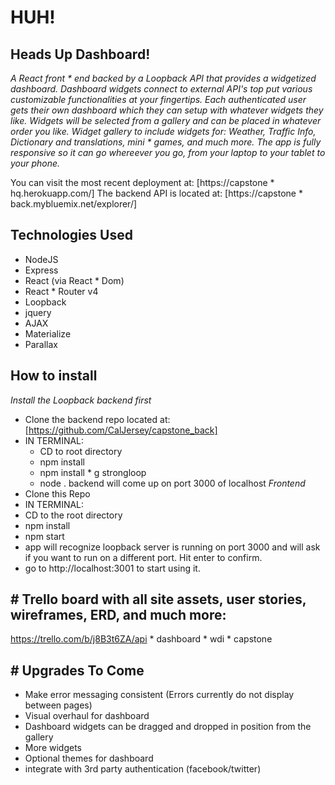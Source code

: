 # HUH!
## Heads Up Dashboard!

*A React front * end backed by a Loopback API that provides a widgetized dashboard. Dashboard widgets connect to external API's top put various customizable functionalities at your fingertips. Each authenticated user gets their own dashboard which they can setup with whatever widgets they like. Widgets will be selected from a gallery and can be placed in whatever order you like. Widget gallery to include widgets for: Weather, Traffic Info, Dictionary and translations, mini * games, and much more. The app is fully responsive so it can go whereever you go, from your laptop to your tablet to your phone.*

You can visit the most recent deployment at: [https://capstone * hq.herokuapp.com/]
The backend API is located at: [https://capstone * back.mybluemix.net/explorer/]

## Technologies Used
 * NodeJS
 * Express
 * React (via React * Dom)
 * React * Router v4
 * Loopback
 * jquery
 * AJAX
 * Materialize
 * Parallax

## How to install
*Install the Loopback backend first*
 * Clone the backend repo located at: [https://github.com/CalJersey/capstone_back]
 * IN TERMINAL:
     * CD to root directory
     * npm install
     * npm install  * g strongloop
     * node .
backend will come up on port 3000 of localhost
*Frontend*
 * Clone this Repo
 * IN TERMINAL:
 * CD to the root directory
 * npm install
 * npm start
 * app will recognize loopback server is running on port 3000 and will ask if you want to run on a different port. Hit enter to confirm.
 * go to http://localhost:3001 to start using it.

## # Trello board with all site assets, user stories, wireframes, ERD, and much more:
https://trello.com/b/j8B3t6ZA/api * dashboard * wdi * capstone

## # Upgrades To Come
 * Make error messaging consistent (Errors currently do not display between pages)
 * Visual overhaul for dashboard
 * Dashboard widgets can be dragged and dropped in position from the gallery
 * More widgets
 * Optional themes for dashboard
 * integrate with 3rd party authentication (facebook/twitter)
